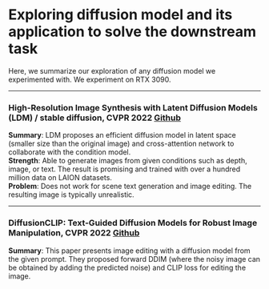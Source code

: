 # Exploring diffusion model and its application to solve the downstream task
Here, we summarize our exploration of any diffusion model we experimented with. We experiment on RTX 3090. 

---

### High-Resolution Image Synthesis with Latent Diffusion Models (LDM) / stable diffusion, CVPR 2022 [Github](https://github.com/CompVis/latent-diffusion)
**Summary**: LDM proposes an efficient diffusion model in latent space (smaller size than the original image) and cross-attention network to collaborate with the condition model.\
**Strength**: Able to generate images from given conditions such as depth, image, or text. The result is promising and trained with over a hundred million data on LAION datasets. \
**Problem**:  Does not work for scene text generation and image editing. The resulting image is typically unrealistic. 

---

### DiffusionCLIP: Text-Guided Diffusion Models for Robust Image Manipulation, CVPR 2022 [Github](https://github.com/gwang-kim/DiffusionCLIP)
**Summary**: This paper presents image editing with a diffusion model from the given prompt. They proposed forward DDIM (where the noisy image can be obtained by adding the predicted noise) and CLIP loss for editing the image.
